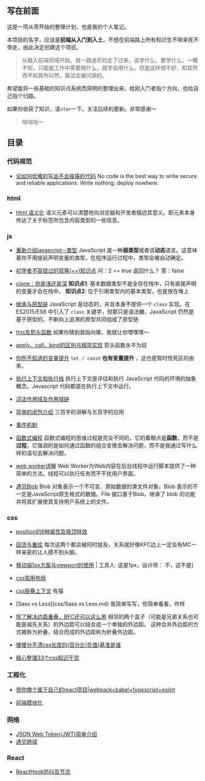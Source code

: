 
## 写在前面

这是一项从零开始的整理计划，也是我的个人笔记。

本项目的名字，应该是**前端从入门到入土**，不想在前端路上所有知识生不带来死不带走，由此决定创建这个项目。

> 从踏入前端领域开始，就一路迷茫的走了过来，该学什么，要学什么，一概不知，只能是工作中需要用什么，就学会用什么。但是这样很不好，知其然而不知其所以然，面试会被问哭的。

希望能将一些基础的知识点系统而简明的整理出来。给刚入门者指个方向，也给自己指个归路。

如果你收获了知识，请`star`一下，关注后续的更新。非常感谢～

> 咕咕咕～

## 目录

### 代码规范

- [论如何优雅的写出不会挨揍的代码](推荐代码规范.md) 
    No code is the best way to write secure and reliable applications. Write nothing; deploy nowhere. 

### html

- [html 语义化](html/html-yu-yi-hua.md)
    语义元素可以清楚地向浏览器和开发者描述其意义。即元素本身传达了关于标签所包含内容类型的一些信息。
### js

- [重新介绍javascript--类型](js/zhong-xin-jie-shao-javascript-lei-xing.md)
    JavaScript 是一种**弱类型**或者说**动态**语言。这意味着你不用提前声明变量的类型，在程序运行过程中，类型会被自动确定。

- [初学者不容错过的双等\(==\)知识点](js/chu-xue-zhe-bu-rong-cuo-guo-de-shuang-deng-zhi-shi-dian.md)
    问：2 == true 返回什么？ 答：false

- [clone：你是浅还是深](js/clone.md)
    **知识点1**: 基本数据类型不是全存在栈中，只有直接声明的变量才会在栈中。
    **知识点2**: 位于引用类型内的基本类型，也是放在堆上
    
- [继承与原型链](js/ji-cheng-yu-yuan-xing.md)
    JavaScript 是动态的，并且本身不提供一个 `class` 实现。在 ES2015/ES6 中引入了 `class` 关键字，但那只是语法糖，JavaScript 仍然是基于原型的。不断向上追溯的原型共同组成了原型链
    
- [this及箭头函数](js/this.md)
    如果你猜到我指向哪，我就让你嘿嘿嘿～
    
- [apply、call、bind的区别与精简实现](js/apply、call、bind.md)
    箭头函数永不为奴
    
- [你所不知道的变量提升](js/bian-liang-ti-sheng.md)
    `let / const` **也有变量提升** ，这也是暂时性死区的由来。
    
- [执行上下文和执行栈](js/zhi-hang-shang-xia-wen-he-zhi-hang-zhan.md)
    执行上下文是评估和执行 JavaScript 代码的环境的抽象概念。Javascript 代码都是在执行上下文中运行。
    
- [词法作用域及作用域链](js/ci-fa-zuo-yong-yu-ji-zuo-yong-yu-lian.md)

- [简单的闭包介绍](js/jian-dan-de-bi-bao-jie-shao.md)
    三百字的讲解与五百字的应用
    
- [事件机制](js/shi-jian-ji-zhi.md)

- [函数式编程](js/han-shu-shi-bian-cheng.md)
    函数式编程的思维过程是完全不同的，它的着眼点是**函数**，而不是**过程**，它强调的是如何通过函数的组合变换去解决问题，而不是我通过写什么样的语句去解决问题。
    
- [web worker详解](js/web-worker.md)
    Web Worker为Web内容在后台线程中运行脚本提供了一种简单的方法。线程可以执行任务而不干扰用户界面。

- [遇见Blob](js/Blob.md)
    Blob 对象表示一个不可变、原始数据的类文件对象。Blob 表示的不一定是JavaScript原生格式的数据。File 接口基于Blob，继承了 blob 的功能并将其扩展使其支持用户系统上的文件。
    


### css

- [position的6种属性及吸顶特效](css/position.md)

- [回流与重绘](css/hui-liu-yu-zhong-hui.md)
    每次这两个都会被同时提及，关系就好像KFC边上一定会有MC一样亲密的让人摸不到头脑。
    
- [移动端1px方案与viewport的使用](css/yi-dong-duan-1px-fang-an.md)
     | 工具人: 这是1px，设计师： 不，这不是]
     
- [css常用布局](css/css-chang-yong-bu-ju.md)

- [css层叠上下文](css/css-ceng-die-shang-xia-wen.md)
    有猫
    
- [Sass vs Less](css/Sass vs Less.md)
    我简单写写，你简单看看，咋样

- [除了解决边距重叠，BFC还可以这么用](css/BFC.md)
    相邻的两个盒子（可能是兄弟关系也可能是祖先关系）的外边距可以结合成一个单独的外边距。 这种合并外边距的方式被称为折叠，结合而成的外边距称为折叠外边距。
    
- [傻傻分不清css长度的(百分比|负值)基准是谁](css/傻傻分不清css长度百分比相对于谁.md)

- [精心整理33个css知识干货](css/知识总结.md)

  
### 工程化

- [带你撸个属于自己的react项目|webpack+babel+typescript+eslint](工程化/随手建一个属于自己的项目.md)

- [前端模块化](工程化/前端模块化.md)

### 网络

- [JSON Web Token(JWT)简单介绍](网络/JSONWebToken.md)
- [遇见跨域](网络/跨域.md)

### React

- [ReactHook防抖及节流](react/hook防抖及节流)